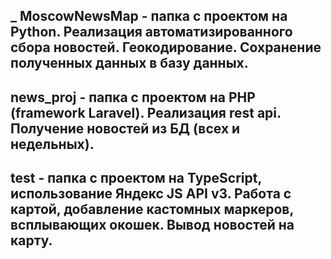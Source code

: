 _
MoscowNewsMap - папка с проектом на Python. 
Реализация автоматизированного сбора новостей. Геокодирование. Сохранение полученных данных в базу данных. 
-
news_proj - папка с проектом на PHP (framework Laravel). 
Реализация rest api. Получение новостей из БД (всех и недельных). 
-
test - папка с проектом на TypeScript, использование Яндекс JS API v3. 
Работа с картой, добавление кастомных маркеров, всплывающих окошек. Вывод новостей на карту. 
-
